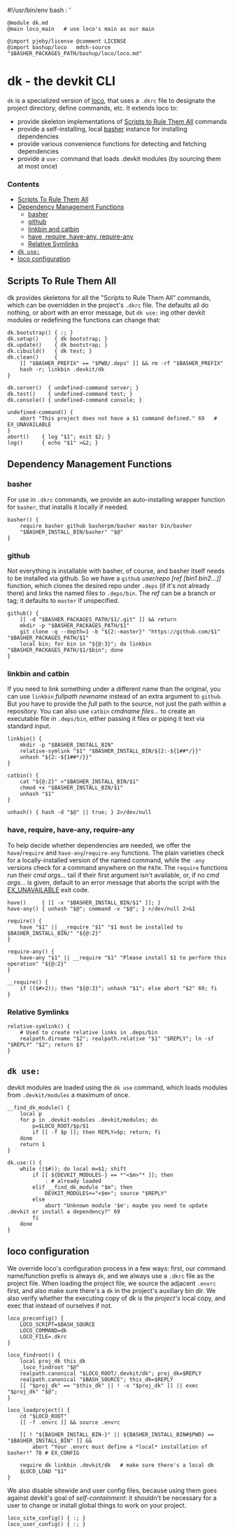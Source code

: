 #!/usr/bin/env bash
: '
<!-- ex: set syntax=markdown : '; eval "$(mdsh -E "$BASH_SOURCE")"; # -->

```shell mdsh
@module dk.md
@main loco_main   # use loco's main as our main

@import pjeby/license @comment LICENSE
@import bashup/loco   mdsh-source "$BASHER_PACKAGES_PATH/bashup/loco/loco.md"
```

# dk - the devkit CLI

`dk` is a specialized version of [loco](https://github.com/bashup/loco), that uses a `.dkrc` file to designate the project directory, define commands, etc.  It extends loco to:

* provide skeleton implementations of [Scripts to Rule Them All](https://githubengineering.com/scripts-to-rule-them-all/) commands
* provide a self-installing, local [basher](https://github/basherpm/basher) instance for installing dependencies
* provide various convenience functions for detecting and fetching dependencies
* provide a  `use:` command that loads .devkit modules (by sourcing them at most once)

### Contents

<!-- toc -->

- [Scripts To Rule Them All](#scripts-to-rule-them-all)
- [Dependency Management Functions](#dependency-management-functions)
  * [basher](#basher)
  * [github](#github)
  * [linkbin and catbin](#linkbin-and-catbin)
  * [have, require, have-any, require-any](#have-require-have-any-require-any)
  * [Relative Symlinks](#relative-symlinks)
- [`dk use:`](#dk-use)
- [loco configuration](#loco-configuration)

<!-- tocstop -->

## Scripts To Rule Them All

dk provides skeletons for all the "Scripts to Rule Them All" commands, which can be overridden in the project's `.dkrc` file.  The defaults all do nothing, or abort with an error message, but `dk use:` ing other devkit modules or redefining the functions can change that:

```shell
dk.bootstrap() { :; }
dk.setup()     { dk bootstrap; }
dk.update()    { dk bootstrap; }
dk.cibuild()   { dk test; }
dk.clean()     {
    [[ "$BASHER_PREFIX" == "$PWD/.deps" ]] && rm -rf "$BASHER_PREFIX"
    hash -r; linkbin .devkit/dk
}

dk.server()  { undefined-command server; }
dk.test()    { undefined-command test; }
dk.console() { undefined-command console; }

undefined-command() {
    abort "This project does not have a $1 command defined." 69   # EX_UNAVAILABLE
}
abort()    { log "$1"; exit $2; }
log()      { echo "$1" >&2; }
```

## Dependency Management Functions

### basher

For use in `.dkrc` commands, we provide an auto-installing wrapper function for  `basher`, that installs it locally if needed.

```shell
basher() {
    require basher github basherpm/basher master bin/basher
    "$BASHER_INSTALL_BIN/basher" "$@"
}

```

### github

Not everything is installable with basher, of course, and basher itself needs to be installed via github.  So we have a `github` *user/repo [ref [bin1 bin2...]]* function, which clones the desired repo under `.deps` (if it's not already there) and links the named files to `.deps/bin`.  The *ref* can be a branch or tag; it defaults to `master` if unspecified.

```shell
github() {
    [[ -d "$BASHER_PACKAGES_PATH/$1/.git" ]] && return
    mkdir -p "$BASHER_PACKAGES_PATH/$1"
    git clone -q --depth=1 -b "${2:-master}" "https://github.com/$1" "$BASHER_PACKAGES_PATH/$1"
    local bin; for bin in "${@:3}"; do linkbin "$BASHER_PACKAGES_PATH/$1/$bin"; done
}
```

### linkbin and catbin

If you need to link something under a different name than the original, you can use `linkbin` *fullpath newname* instead of an extra argument to `github`.  But you have to provide the *full* path to the source, not just the path within a repository.  You can also use `catbin` *cmdname* *files...* to create an executable file in `.deps/bin`, either passing it files or piping it text via standard input.

```shell
linkbin() {
    mkdir -p "$BASHER_INSTALL_BIN"
    relative-symlink "$1" "$BASHER_INSTALL_BIN/${2:-${1##*/}}"
    unhash "${2:-${1##*/}}"
}

catbin() {
    cat "${@:2}" >"$BASHER_INSTALL_BIN/$1"
    chmod +x "$BASHER_INSTALL_BIN/$1"
    unhash "$1"
}

unhash() { hash -d "$@" || true; } 2>/dev/null

```

### have, require, have-any, require-any

To help decide whether dependencies are needed, we offer the `have`/`require`  and `have-any`/`require-any` functions.  The plain varieties check for a locally-installed version of the named command, while the `-any` versions check for a command anywhere on the `PATH`.  The `require` functions run their *cmd args...* tail if their first argument isn't available, or, if no *cmd args...* is given, default to an error message that aborts the script with the [EX_UNAVAILABLE](https://www.freebsd.org/cgi/man.cgi?query=sysexits&sektion=3#DESCRIPTION) exit code.

```shell
have()     { [[ -x "$BASHER_INSTALL_BIN/$1" ]]; }
have-any() { unhash "$@"; command -v "$@"; } >/dev/null 2>&1

require() {
    have "$1" || __require "$1" "$1 must be installed to $BASHER_INSTALL_BIN/" "${@:2}"
}

require-any() {
    have-any "$1" || __require "$1" "Please install $1 to perform this operation" "${@:2}"
}

__require() {
    if (($#>2)); then "${@:3}"; unhash "$1"; else abort "$2" 69; fi
}

```
### Relative Symlinks

```shell
relative-symlink() {
    # Used to create relative links in .deps/bin
    realpath.dirname "$2"; realpath.relative "$1" "$REPLY"; ln -sf "$REPLY" "$2"; return $?
}
```

## `dk use:`

devkit modules are loaded using the `dk use` command, which loads modules from `.devkit/modules` a maximum of once.

```shell
__find_dk_module() {
    local p
    for p in .devkit-modules .devkit/modules; do
        p=$LOCO_ROOT/$p/$1
        if [[ -f $p ]]; then REPLY=$p; return; fi
    done
    return 1
}

dk.use:() {
    while (($#)); do local m=$1; shift
        if [[ ${DEVKIT_MODULES-} == *"<$m>"* ]]; then
            : # already loaded
        elif __find_dk_module "$m"; then
            DEVKIT_MODULES+="<$m>"; source "$REPLY"
        else
            abort "Unknown module '$m'; maybe you need to update .devkit or install a dependency?" 69
        fi
    done
}
```

## loco configuration

We override loco's configuration process in a few ways: first, our command name/function prefix is always `dk`, and we always use a `.dkrc` file as the project file.  When loading the project file, we source the adjacent `.envrc` first, and also make sure there's a `dk` in the project's auxiliary bin dir.  We also verify whether the executing copy of dk is the *project's* local copy, and exec that instead of ourselves if not.

```shell
loco_preconfig() {
    LOCO_SCRIPT=$BASH_SOURCE
    LOCO_COMMAND=dk
    LOCO_FILE=.dkrc
}

loco_findroot() {
    local proj_dk this_dk
    _loco_findroot "$@"
    realpath.canonical "$LOCO_ROOT/.devkit/dk"; proj_dk=$REPLY
    realpath.canonical "$BASH_SOURCE"; this_dk=$REPLY
    [[ "$proj_dk" == "$this_dk" || ! -x "$proj_dk" ]] || exec "$proj_dk" "$@";
}

loco_loadproject() {
    cd "$LOCO_ROOT"
    [[ -f .envrc ]] && source .envrc

    [[ ! "${BASHER_INSTALL_BIN-}" || ${BASHER_INSTALL_BIN#$PWD} == "$BASHER_INSTALL_BIN" ]] &&
        abort "Your .envrc must define a *local* installation of basher!" 78 # EX_CONFIG

    require dk linkbin .devkit/dk   # make sure there's a local dk
    $LOCO_LOAD "$1"
}
```

We also disable sitewide and user config files, because using them goes against devkit's goal of *self-containment*: it shouldn't be necessary for a user to change or install global things to work on your project.

```shell
loco_site_config() { :; }
loco_user_config() { :; }
```
